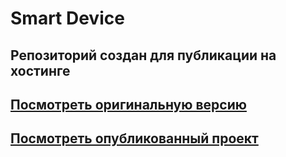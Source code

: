 # Smart Device 
## Репозиторий создан для публикации на хостинге

## <a href="https://github.com/GulnaraY/smart-device-original">Посмотреть оригинальную версию</a>

## <a href="https://gulnaray.github.io/smart-device-responsive/">Посмотреть опубликованный проект</a>

